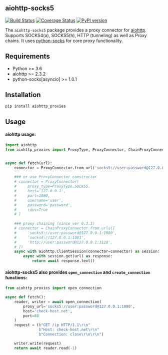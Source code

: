 ## aiohttp-socks5

[![Build Status](https://api.travis-ci.com/romis2012/aiohttp-socks5.svg?branch=master)](https://travis-ci.com/github/romis2012/aiohttp-socks5)
[![Coverage Status](https://coveralls.io/repos/github/romis2012/aiohttp-socks5/badge.svg?branch=master&_=x)](https://coveralls.io/github/romis2012/aiohttp-socks5?branch=master)
[![PyPI version](https://badge.fury.io/py/aiohttp-socks5.svg)](https://badge.fury.io/py/aiohttp-socks5)
<!--
[![Downloads](https://pepy.tech/badge/aiohttp-socks5/month)](https://pepy.tech/project/aiohttp-socks5)
-->
The `aiohttp-socks5` package provides a proxy connector for [aiohttp](https://github.com/aio-libs/aiohttp). 
Supports SOCKS4(a), SOCKS5(h), HTTP (tunneling) as well as Proxy chains.
It uses [python-socks](https://github.com/romis2012/python-socks) for core proxy functionality.


## Requirements
- Python >= 3.6
- aiohttp >= 2.3.2
- python-socks[asyncio] >= 1.0.1

## Installation
```
pip install aiohttp_proxies
```

## Usage

#### aiohttp usage:
```python
import aiohttp
from aiohttp_proxies import ProxyType, ProxyConnector, ChainProxyConnector


async def fetch(url):
    connector = ProxyConnector.from_url('socks5://user:password@127.0.0.1:1080')
    
    ### or use ProxyConnector constructor
    # connector = ProxyConnector(
    #     proxy_type=ProxyType.SOCKS5,
    #     host='127.0.0.1',
    #     port=1080,
    #     username='user',
    #     password='password',
    #     rdns=True
    # )
    
    ### proxy chaining (since ver 0.3.3)
    # connector = ChainProxyConnector.from_urls([
    #     'socks5://user:password@127.0.0.1:1080',
    #     'socks4://127.0.0.1:1081',
    #     'http://user:password@127.0.0.1:3128',
    # ])
    async with aiohttp.ClientSession(connector=connector) as session:
        async with session.get(url) as response:
            return await response.text()
```

#### aiohttp-socks5 also provides `open_connection` and `create_connection` functions:

```python
from aiohttp_proxies import open_connection

async def fetch():
    reader, writer = await open_connection(
        proxy_url='socks5://user:password@127.0.0.1:1080',
        host='check-host.net',
        port=80
    )
    request = (b"GET /ip HTTP/1.1\r\n"
               b"Host: check-host.net\r\n"
               b"Connection: close\r\n\r\n")

    writer.write(request)
    return await reader.read(-1)
```
